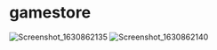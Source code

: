 # gamestore
![Screenshot_1630862135](https://user-images.githubusercontent.com/82755744/132135586-f98c76fe-9bab-43ac-a4a1-f3eab481f11c.png)
![Screenshot_1630862140](https://user-images.githubusercontent.com/82755744/132135590-ca6c81b8-8e8f-43ed-9b61-0c42e3961634.png)
